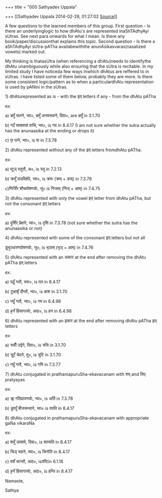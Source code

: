 +++
title = "000 Sathyadev Uppala"

+++
[[Sathyadev Uppala	2014-02-28, 01:27:02 [Source](https://groups.google.com/g/samskrita/c/a56o7OJasS0)]]





A few questions to the learned members of this group. First question - Is there an underlyinglogic to how dhAtu's are represented inaShTAdhyAyi sUtras. See next para onwards for what I mean. Is there any book/paper/discussionthat explains this topic. Second question - Is there a aShTAdhyAyi sUtra-pATha availabewiththe anunAsikasvaras(nasalized vowels) marked out.



My thinking is thatasUtra (when referencing a dhAtu)needs to identifythe dhAtu unambiguously while also ensuring that the sUtra is recitable. In my limited study I have noticeda few ways inwhich dhAtus are reffered to in sUtras. I have listed some of them below, probably they are more. Is there some consistent logic/pattern as to when a particulardhAtu representation is used by pANini in the sUtras.



1\) dhAturepresented as is - with the इत् letters if any - from the dhAtu pATha

ex:

a\) भ्रमुँ चलने, भ्वा०, भ्रमुँ अनवस्थाने, दिवा०, are भ्रमुँ in 3.1.70

b\) गदँ व्यक्तायां वाचि, भ्वा०, is गद in 8.4.17 (I am not sure whether the sutra actually has the anunaasika at the ending or drops it)

c\) पा॒ पाने, भ्वा०, is पा in 7.3.78



2\) dhAtu represented without any of the इत् letters fromdhAtu pATha.

ex:

a\) ष्टुञ् स्तुतौ, अ०, is स्तु in 7.2.13

b\) क्रमुँ पादविक्षेपे, भ्वा०, is क्रमः (क्रम् + ङस्) in 7.3.76

c)णिजिँ॑र शौचपोषणयोः, जु० is निजाम् (निज् + आम्) in 7.4.75



3\) dhAtu represented with only the vowel इत् letter from dhAtu pATha, but not the consonant इत् letters

ex:

a\) दृ॒शिँर् प्रेक्षणे, भ्वा०, is दृशि in 7.3.78 (not sure whether the sutra has the anunaasika or not)



4\) dhAtu represented with some of the consonant इत् letters but not all

डुभृ॒ञ्धारणपोषणयोः, जु०, is भृञाम् (भृञ् + आम्) in 7.4.76



5\) dhAtu represented with an अकार at the end after removing the dhAtu pATha इत् letters

ex:

a\) पतॢँ गतौ, भवा०, is पत in 8.4.17

b\) टुभ्राशृँ दीप्तौ, भ्वा०, is भ्राश in 3.1.70

c\) गमॢँ गतौ, भ्वा०, is गम in 6.4.98

d\) ह॒नँ हिंसागत्योः, अदा०, is हन in 6.4.98



6\) dhAtu represented with an इकार at the end after removing dhAtu pATha इत् letters

ex:

a\) त्रसीँ उद्वेगे, दिवा०, is त्रसि in 3.1.70

b\) त्रुटँ॒ चेदने, तु०, is त्रुटि in 3.1.70

c\) गमॢँ गतौ, भ्वा०, is गमि in 7.3.77



7\) dhAtu conjugated in prathamapuruSha-ekavacanam with शप् and तिप् pratyayas

ex:

a\) ऋ॒ गतिप्रापणयोः, भ्वा०, is अर्ति in 7.3.78

b\) डुवपुँ बीजसन्ताने, भ्वा० is वपति in 8.4.17



8\) dhAtu conjugated in prathamapuruSha-ekavacanam with appropriate gaNa vikaraNa

ex:

a\) शमुँ उपशमे, दिवा०, is शाम्यति in 8.4.17

b\) चिञ् चय़ने, स्वा०, is चिनोति in 8.4.17

c\) वशँ कान्तौ, अदा०, isवष्टिin 6.1.16

d\) ह॒नँ हिंसागत्योः, अदा०, is हन्ति in 8.4.17



Namaste,

Sathya

